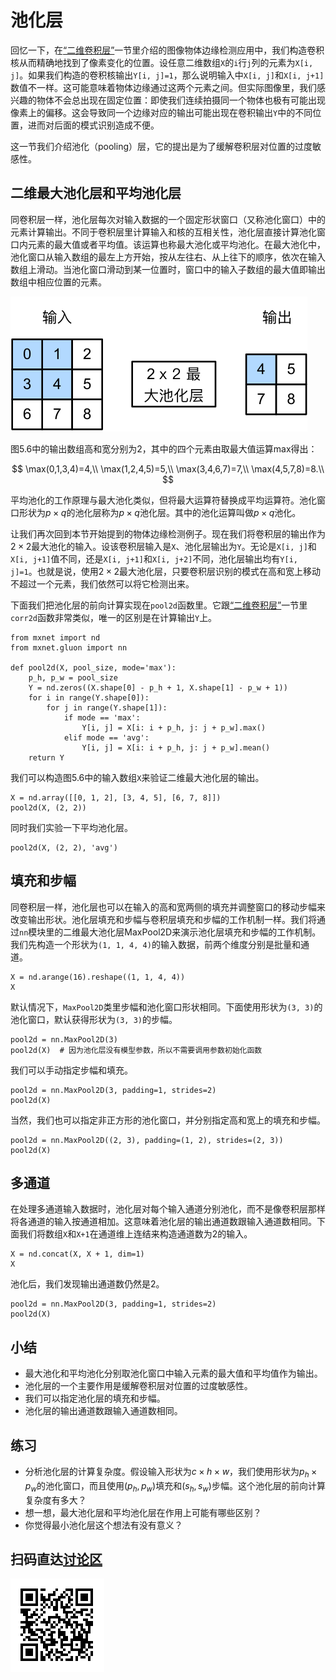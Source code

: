 # 池化层

回忆一下，在[“二维卷积层”](conv-layer.md)一节里介绍的图像物体边缘检测应用中，我们构造卷积核从而精确地找到了像素变化的位置。设任意二维数组`X`的`i`行`j`列的元素为`X[i, j]`。如果我们构造的卷积核输出`Y[i, j]=1`，那么说明输入中`X[i, j]`和`X[i, j+1]`数值不一样。这可能意味着物体边缘通过这两个元素之间。但实际图像里，我们感兴趣的物体不会总出现在固定位置：即使我们连续拍摄同一个物体也极有可能出现像素上的偏移。这会导致同一个边缘对应的输出可能出现在卷积输出`Y`中的不同位置，进而对后面的模式识别造成不便。

这一节我们介绍池化（pooling）层，它的提出是为了缓解卷积层对位置的过度敏感性。

## 二维最大池化层和平均池化层

同卷积层一样，池化层每次对输入数据的一个固定形状窗口（又称池化窗口）中的元素计算输出。不同于卷积层里计算输入和核的互相关性，池化层直接计算池化窗口内元素的最大值或者平均值。该运算也称最大池化或平均池化。在最大池化中，池化窗口从输入数组的最左上方开始，按从左往右、从上往下的顺序，依次在输入数组上滑动。当池化窗口滑动到某一位置时，窗口中的输入子数组的最大值即输出数组中相应位置的元素。

![池化窗口形状为$2\times 2$的最大池化。阴影部分为第一个输出元素及其计算所使用的输入元素：$\max(0,1,3,4)=4$](../img/pooling.svg)

图5.6中的输出数组高和宽分别为2，其中的四个元素由取最大值运算$\text{max}$得出：

$$
\max(0,1,3,4)=4,\\
\max(1,2,4,5)=5,\\
\max(3,4,6,7)=7,\\
\max(4,5,7,8)=8.\\
$$


平均池化的工作原理与最大池化类似，但将最大运算符替换成平均运算符。池化窗口形状为$p \times q$的池化层称为$p \times q$池化层。其中的池化运算叫做$p \times q$池化。

让我们再次回到本节开始提到的物体边缘检测例子。现在我们将卷积层的输出作为$2\times 2$最大池化的输入。设该卷积层输入是`X`、池化层输出为`Y`。无论是`X[i, j]`和`X[i, j+1]`值不同，还是`X[i, j+1]`和`X[i, j+2]`不同，池化层输出均有`Y[i, j]=1`。也就是说，使用$2\times 2$最大池化层，只要卷积层识别的模式在高和宽上移动不超过一个元素，我们依然可以将它检测出来。

下面我们把池化层的前向计算实现在`pool2d`函数里。它跟[“二维卷积层”](conv-layer.md)一节里`corr2d`函数非常类似，唯一的区别是在计算输出`Y`上。

```{.python .input  n=11}
from mxnet import nd
from mxnet.gluon import nn

def pool2d(X, pool_size, mode='max'):
    p_h, p_w = pool_size
    Y = nd.zeros((X.shape[0] - p_h + 1, X.shape[1] - p_w + 1))
    for i in range(Y.shape[0]):
        for j in range(Y.shape[1]):
            if mode == 'max':
                Y[i, j] = X[i: i + p_h, j: j + p_w].max()
            elif mode == 'avg':
                Y[i, j] = X[i: i + p_h, j: j + p_w].mean()       
    return Y
```

我们可以构造图5.6中的输入数组`X`来验证二维最大池化层的输出。

```{.python .input  n=13}
X = nd.array([[0, 1, 2], [3, 4, 5], [6, 7, 8]])
pool2d(X, (2, 2))
```

同时我们实验一下平均池化层。

```{.python .input  n=14}
pool2d(X, (2, 2), 'avg')
```

## 填充和步幅

同卷积层一样，池化层也可以在输入的高和宽两侧的填充并调整窗口的移动步幅来改变输出形状。池化层填充和步幅与卷积层填充和步幅的工作机制一样。我们将通过`nn`模块里的二维最大池化层MaxPool2D来演示池化层填充和步幅的工作机制。我们先构造一个形状为`(1, 1, 4, 4)`的输入数据，前两个维度分别是批量和通道。

```{.python .input  n=15}
X = nd.arange(16).reshape((1, 1, 4, 4))
X
```

默认情况下，`MaxPool2D`类里步幅和池化窗口形状相同。下面使用形状为`(3, 3)`的池化窗口，默认获得形状为`(3, 3)`的步幅。

```{.python .input  n=16}
pool2d = nn.MaxPool2D(3)
pool2d(X)  # 因为池化层没有模型参数，所以不需要调用参数初始化函数
```

我们可以手动指定步幅和填充。

```{.python .input  n=7}
pool2d = nn.MaxPool2D(3, padding=1, strides=2)
pool2d(X)
```

当然，我们也可以指定非正方形的池化窗口，并分别指定高和宽上的填充和步幅。

```{.python .input  n=8}
pool2d = nn.MaxPool2D((2, 3), padding=(1, 2), strides=(2, 3))
pool2d(X)
```

## 多通道

在处理多通道输入数据时，池化层对每个输入通道分别池化，而不是像卷积层那样将各通道的输入按通道相加。这意味着池化层的输出通道数跟输入通道数相同。下面我们将数组`X`和`X+1`在通道维上连结来构造通道数为2的输入。

```{.python .input  n=9}
X = nd.concat(X, X + 1, dim=1)
X
```

池化后，我们发现输出通道数仍然是2。

```{.python .input  n=10}
pool2d = nn.MaxPool2D(3, padding=1, strides=2)
pool2d(X)
```

## 小结

* 最大池化和平均池化分别取池化窗口中输入元素的最大值和平均值作为输出。
* 池化层的一个主要作用是缓解卷积层对位置的过度敏感性。
* 我们可以指定池化层的填充和步幅。
* 池化层的输出通道数跟输入通道数相同。


## 练习

* 分析池化层的计算复杂度。假设输入形状为$c\times h\times w$，我们使用形状为$p_h\times p_w$的池化窗口，而且使用$(p_h, p_w)$填充和$(s_h, s_w)$步幅。这个池化层的前向计算复杂度有多大？
* 想一想，最大池化层和平均池化层在作用上可能有哪些区别？
* 你觉得最小池化层这个想法有没有意义？

## 扫码直达[讨论区](https://discuss.gluon.ai/t/topic/6406)

![](../img/qr_pooling.svg)
